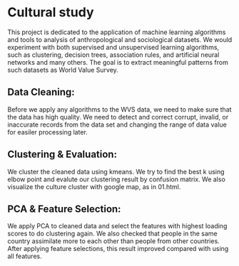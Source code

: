 # Cultural study

This project is dedicated to the application of machine learning algorithms and tools to analysis of anthropological and sociological datasets. We would experiment with both supervised and unsupervised learning algorithms, such as clustering, decision trees, association rules, and artificial neural networks and many others. The goal is to extract meaningful patterns from such datasets as World Value Survey.

## Data Cleaning: 

Before we apply any algorithms to the WVS data, we need to make sure that the data has high quality. We need to detect and correct corrupt, invalid, or inaccurate records from the data set and changing the range of data value for easiler processing later.

## Clustering & Evaluation:

We cluster the cleaned data using kmeans. We try to find the best k using elbow point and evalute our clustering result by confusion matrix. We also visualize the culture cluster with google map, as in 01.html.

## PCA & Feature Selection:

We apply PCA to cleaned data and select the features with highest loading scores to do clustering again. We also checked that people in the same country assimilate more to each other than people from other countries. After applying feature selections, this result improved compared with using all features.
